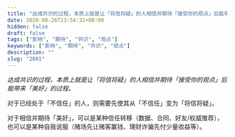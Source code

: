```yaml
---
title: "达成共识的过程，本质上就是让「将信将疑」的人相信并期待「接受你的观点」后能带来「美好」的过程。"
date: 2020-08-26T23:54:31+08:00
hidden: false
draft: false
tags: ["影响", "期待", "共识", "观点"]
keywords: ["影响", "期待", "共识", "观点"]
description: ""
slug: "2601"
---
```


*达成共识的过程，本质上就是让「将信将疑」的人相信并期待「接受你的观点」后能带来「美好」的过程。*

对于已经处于「不信任」的人，则需要先使其从「不信任」变为「将信将疑」。

对于相信并期待「美好」，可以是某种信任转移（数据、合同、好友/权威推荐），也可以是某种自我说服（赌场先让赌客赢钱、理财诈骗先付少量收益等）。

<!--more-->